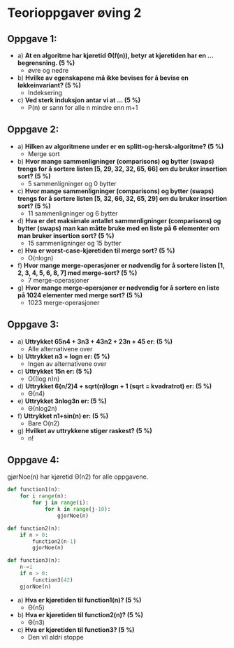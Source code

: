 # Teorioppgaver øving 2
## Oppgave 1:
 - a) **At en algoritme har kjøretid Θ(f(n)), betyr at kjøretiden har en ... begrensning. (5 %)**
   - øvre og nedre
 - b) **Hvilke av egenskapene må ikke bevises for å bevise en løkkeinvariant? (5 %)**
   - Indeksering
 - c) **Ved sterk induksjon antar vi at ... (5 %)**
   - P(n) er sann for alle n mindre enn m+1 

## Oppgave 2:
 - a) **Hilken av algoritmene under er en splitt-og-hersk-algoritme? (5 %)**
   - Merge sort
 - b) **Hvor mange sammenligninger (comparisons) og bytter (swaps) trengs for å sortere listen [5, 29, 32, 32, 65, 66] om du bruker insertion sort? (5 %)**
   - 5 sammenligninger og 0 bytter
 - c) **Hvor mange sammenligninger (comparisons) og bytter (swaps) trengs for å sortere listen [5, 32, 66, 32, 65, 29] om du bruker insertion sort? (5 %)**
   - 11 sammenligninger og 6 bytter
 - d) **Hva er det maksimale antallet sammenligninger (comparisons) og bytter (swaps) man kan måtte bruke med en liste på 6 elementer om man bruker insertion sort? (5 %)**
   - 15 sammenligninger og 15 bytter
 - e) **Hva er worst-case-kjøretiden til merge sort? (5 %)**
   - O(nlogn)
 - f) **Hvor mange merge-operasjoner er nødvendig for å sortere listen [1, 2, 3, 4, 5, 6, 8, 7] med merge-sort? (5 %)**
   - 7 merge-operasjoner
 - g) **Hvor mange merge-opersjoner er nødvendig for å sortere en liste på 1024 elementer med merge sort? (5 %)**
   - 1023 merge-operasjoner

## Oppgave 3:
 - a) **Uttrykket 65n4 + 3n3 + 43n2 + 23n + 45 er: (5 %)**
   - Alle alternativene over
 - b) **Uttrykket n3 + logn er: (5 %)**
   - Ingen av alternativene over
 - c) **Uttrykket 15n er: (5 %)**
   - O((log n)n)
 - d) **Uttrykket 6(n/2)4 + sqrt(n)logn + 1 (sqrt = kvadratrot) er: (5 %)**
   - Θ(n4)
 - e) **Uttrykket 3nlog3n er: (5 %)**
   - Θ(nlog2n)
 - f) **Uttrykket n1+sin(n) er: (5 %)**
   - Bare O(n2)
 - g) **Hvilket av uttrykkene stiger raskest? (5 %)**
   - n!

## Oppgave 4:
gjørNoe(n) har kjøretid Θ(n2) for alle oppgavene.

```python
def function1(n):
    for i range(n):
        for j in range(i):
            for k in range(j-10):
                gjorNoe(n)

def function2(n):
    if n > 0:
        function2(n-1)
        gjorNoe(n)

def function3(n):
    n-=1
    if n > 0:
        function3(42)
    gjorNoe(n)
```

 - a) **Hva er kjøretiden til function1(n)? (5 %)**
   - Θ(n5)
 - b) **Hva er kjøretiden til function2(n)? (5 %)**
   - Θ(n3)
 - c) **Hva er kjøretiden til function3? (5 %)**
   - Den vil aldri stoppe
